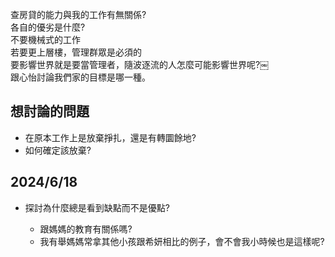 查房貸的能力與我的工作有無關係?  
各自的優劣是什麼?  
不要機械式的工作  
若要更上層樓，管理群眾是必須的  
要影響世界就是要當管理者，隨波逐流的人怎麼可能影響世界呢?￼  
跟心怡討論我們家的目標是哪一種。
    
## 想討論的問題

- 在原本工作上是放棄掙扎，還是有轉圜餘地?
- 如何確定該放棄?
 
## 2024/6/18

- 探討為什麼總是看到缺點而不是優點?
    
    - 跟媽媽的教育有關係嗎?
    - 我有舉媽媽常拿其他小孩跟希妍相比的例子，會不會我小時候也是這樣呢?